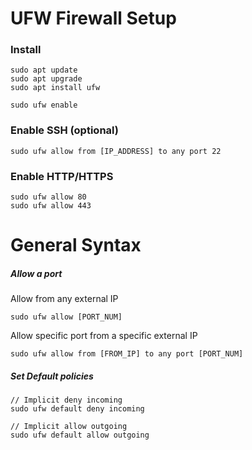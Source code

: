 
# UFW Firewall Setup

### Install 

    sudo apt update
    sudo apt upgrade
    sudo apt install ufw

    sudo ufw enable

### Enable SSH (optional) 

    sudo ufw allow from [IP_ADDRESS] to any port 22

### Enable HTTP/HTTPS 

    sudo ufw allow 80
    sudo ufw allow 443

# General Syntax 

##### Allow a port

Allow from any external IP

    sudo ufw allow [PORT_NUM] 
    
Allow specific port from a specific external IP  

    sudo ufw allow from [FROM_IP] to any port [PORT_NUM] 

##### Set Default policies

    // Implicit deny incoming 
    sudo ufw default deny incoming

    // Implicit allow outgoing
    sudo ufw default allow outgoing
